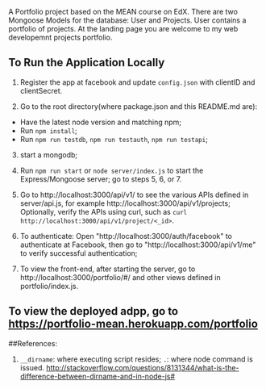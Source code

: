 A Portfolio project based on the MEAN course on EdX.
There are two Mongoose Models for the database: User and Projects. User contains a
portfolio of projects. At the landing page you are welcome to my web developemnt
projects portfolio.

## To Run the Application Locally

1. Register the app at facebook and update `config.json` with clientID and clientSecret.

2. Go to the root directory(where package.json and this README.md are):
- Have the latest node version and matching npm;
- Run `npm install`;
- Run `npm run testdb`, `npm run testauth`, `npm run testapi`;

3. start a mongodb;

4. Run `npm run start` or `node server/index.js` to start the  Express/Mongoose server;
go to steps 5, 6, or 7.

5. Go to http://localhost:3000/api/v1/<route> to see the various APIs defined in
server/api.js, for example http://localhost:3000/api/v1/projects; Optionally, verify the
APIs using curl, such as `curl http://localhost:3000/api/v1/project/<_id>`.

6. To authenticate: Open "http://localhost:3000/auth/facebook" to authenticate at
Facebook, then go to "http://localhost:3000/api/v1/me" to verify successful
authentication;

7. To view the front-end, after starting the server, go to
http://localhost:3000/portfolio/#/ and other views defined in portfolio/index.js.

## To view the deployed adpp, go to https://portfolio-mean.herokuapp.com/portfolio

##References:
1. `__dirname`: where executing script resides; `.`: where node command is issued. http://stackoverflow.com/questions/8131344/what-is-the-difference-between-dirname-and-in-node-js#
